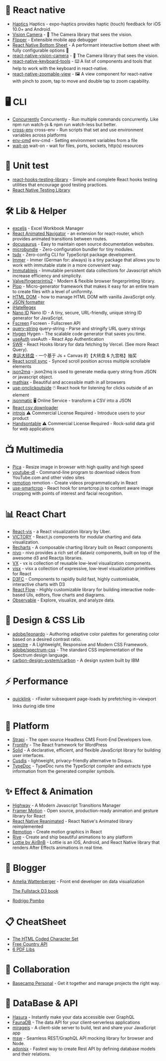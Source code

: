 # 📱 React native
- [Haptics](https://docs.expo.io/versions/latest/sdk/haptics/) Haptics - expo-haptics provides haptic (touch) feedback for iOS 10.0+ and Android.
- [Vision Camera](https://github.com/cuvent/react-native-vision-camera) -  📸 The Camera library that sees the vision. 
- [Flipper](https://fbflipper.com/) - Extensible mobile app debugger
- [React Native Bottom Sheet](https://github.com/gorhom/react-native-bottom-sheet) -  A performant interactive bottom sheet with fully configurable options 🚀 
- [react-native-vision-camera](https://github.com/cuvent/react-native-vision-camera) - 📸 The Camera library that sees the vision. 
- [react-native-keyboard-tools](https://github.com/Faradey27/react-native-keyboard-tools) - ⌨️ A list of components and tools that help to work with the keyboard in react-native.
- [react-native-zoomable-view](https://github.com/DuDigital/react-native-zoomable-view) - 🖼️ A view component for react-native with pinch to zoom, tap to move and double tap to zoom capability.

# 🖥 CLI
- [Concurrently](https://github.com/kimmobrunfeldt/concurrently#readme) Concurrently - Run multiple commands concurrently. Like npm run watch-js & npm run watch-less but better.
- [cross-env](https://github.com/kentcdodds/cross-env#readme) cross-env - Run scripts that set and use environment variables across platforms
- [env-cmd](https://github.com/toddbluhm/env-cmd) env-cmd - Setting environment variables from a file
- [wait-on](https://www.npmjs.com/package/wait-on) wait-on - wait for files, ports, sockets, http(s) resources

# 🧪 Unit test
- [react-hooks-testing-library](https://github.com/testing-library/react-hooks-testing-library) - Simple and complete React hooks testing utilities that encourage good testing practices.
- [React Native Testing Library](https://callstack.github.io/react-native-testing-library/docs/getting-started/)

# 🛠 Lib & Helper
- [exceljs](https://github.com/exceljs/exceljs) - Excel Workbook Manager
- [React Animated Navigator](https://martinpham.gitlab.io/react-animated-navigator/) - an extension for react-router, which provides animated transitions between routes.
- [docusaurus](https://docusaurus.io/) - Easy to maintain open source documentation websites.
- [microbundle](https://npm.im/microbundle) - Zero-configuration bundler for tiny modules.
- [tsdx](https://npm.im/tsdx) - Zero-config CLI for TypeScript package development.
- [Immer](https://immerjs.github.io/immer/docs/introduction) - Immer (German for: always) is a tiny package that allows you to work with immutable state in a more convenient way.
- [Immutablejs](https://github.com/immutable-js/immutable-js) - Immutable persistent data collections for Javascript which increase efficiency and simplicity.
- [Valve/fingerprintjs2](https://github.com/Valve/fingerprintjs2) - Modern & flexible browser fingerprinting library.
- [Plop](https://github.com/plopjs/plop) - Micro-generator framework that makes it easy for an entire team to create files with a level of uniformity. 
- [HTML DOM](https://htmldom.dev/) - how to manage HTML DOM with vanilla JavaScript only.
- [JSON formatter](https://www.freeformatter.com/json-formatter.html)
- [iHateRegex](https://ihateregex.io/) 
- [Nano ID](https://github.com/ai/nanoid#readme) Nano ID - A tiny, secure, URL-friendly, unique string ID generator for JavaScript.
- [Fscreen](https://github.com/rafgraph/fscreen#readme) Fscreen - Fullscreen API
- [query-string](https://www.npmjs.com/package/query-string) query-string - Parse and stringify URL query strings
- [Hygen](http://www.hygen.io/) Hygen - The scalable code generator that saves you time.
- [useAuth](https://useauth.dev/) useAuth - React App Authentication
- [SWR](https://swr.vercel.app/) - React Hooks library for data fetching by Vercel. (See more React Query).
- [幸运大转盘](https://100px.net/) - 一个基于 Js + Canvas 的【大转盘 & 九宫格】抽奖
- [React scroll sync](https://github.com/okonet/react-scroll-sync) - Synced scroll position across multiple scrollable elements
- [json2mq](https://www.npmjs.com/package/json2mq) - json2mq is used to generate media query string from JSON or javascript object.
- [mathjax](https://www.mathjax.org/) - Beautiful and accessible math in all browsers
- [use-onclickoutside](https://github.com/Andarist/use-onclickoutside) 🖱️ React hook for listening for clicks outside of an element
- [jsonmatic](https://jsonmatic.com/) 🖥️ Online Service - transform a CSV into a JSON
- [ React csv downloader](https://github.com/dolezel/react-csv-downloader)
- [introjs](https://introjs.com/) ⚠️ Commercial License Required - Introduce users to your product
- [Handsontable](https://handsontable.com/) ⚠️ Commercial License Required - Rock-solid data grid
for web applications

# 📺 Multimedia
- [Pica](https://github.com/nodeca/pica) - Resize image in browser with high quality and high speed 
- [youtube-dl](https://github.com/ytdl-org/youtube-dl) - Command-line program to download videos from YouTube.com and other video sites 
- [remotion](https://github.com/JonnyBurger/remotion) remotion - Create videos programmatically in React
- [use-smartcrop](https://github.com/useflyyer/use-smartcrop) - React hook for smartcrop.js to content aware image cropping with points of interest and facial recognition.

# 📊 React Chart
- [React-vis](https://uber.github.io/react-vis/documentation/welcome-to-react-vis) - a React visualization library by Uber.
- [VICTORY](https://formidable.com/open-source/victory/) - React.js components for modular charting and data visualization.
- [Recharts](https://recharts.org/en-US) - A composable charting library built on React components
- [nivo](https://nivo.rocks/) - nivo provides a rich set of dataviz components, built on top of the awesome d3 and Reactjs libraries.
- [VX](https://vx-demo.vercel.app/) - vx is collection of reusable low-level visualization components.
- [visx](https://airbnb.io/visx/) - visx a collection of expressive, low-level visualization primitives for React
- [D3FC](https://d3fc.io/) - Components to rapidly build fast, highly customisable, interactive charts with D3
- [React Flow](https://github.com/wbkd/react-flow) - Highly customizable library for building interactive node-based UIs, editors, flow charts and diagrams.
- [Observable](https://observablehq.com/) - Explore, visualize, and analyze data.

# 🎨 Design & CSS Lib
- [adobe/leonardo](http://www.leonardocolor.io/) - Authoring adaptive color palettes for generating color based on a desired contrast ratio.
- [spectre](https://picturepan2.github.io/spectre/) - A Lightweight, Responsive and Modern CSS Framework.
- [adobe/spectrum-css](http://opensource.adobe.com/spectrum-css/) - The standard CSS implementation of the Spectrum design language.
- [carbon-design-system/carbon](https://www.carbondesignsystem.com/) - A design system built by IBM

# ⚡ Performance
- [quicklink](https://github.com/GoogleChromeLabs/quicklink) - ⚡️Faster subsequent page-loads by prefetching in-viewport links during idle time

# 🕋 Platform
- [Strapi](https://strapi.io/) - The open source Headless CMS Front-End Developers love.
- [Frontify](https://docs.frontity.org/) - The React framework for WordPress
- [Solid](https://github.com/ryansolid/solid) - A declarative, efficient, and flexible JavaScript library for building user interfaces.
- [Cusdis](https://github.com/djyde/cusdis) - lightweight, privacy-friendly alternative to Disqus. 
- [TypeDoc](https://typedoc.org/guides/doccomments/) - TypeDoc runs the TypeScript compiler and extracts type information from the generated compiler symbols.

# ✨ Effect & Animation
- [Highway](https://github.com/Dogstudio/highway) - A Modern Javascript Transitions Manager
- [Framer Motion](https://github.com/framer/motion) - Open source, production-ready animation and gesture library for React
- [React Native Reanimated](https://github.com/software-mansion/react-native-reanimated) - React Native's Animated library reimplemented
- [Remotion](https://www.remotion.dev/) - Create motion graphics in React
- [Rive](https://rive.app/resources/) - Create and ship beautiful animations to any platform
- [Lottie by AirBnB](https://airbnb.design/lottie/) - Lottie is an iOS, Android, and React Native library that renders After Effects animations in real time.

# 🤹‍ Blogger
- [Amelia Wattenberger](https://www.newline.co/fullstack-d3) - Front end developer on data visualization

  [The Fullstack D3 book](https://www.newline.co/fullstack-d3)
- [Rodrigo Pombo](https://pomb.us/) 

# 📋 CheatSheet
- [The HTML Coded Character Set](https://www.w3.org/MarkUp/html-spec/html-spec_13.html)
- [Free Country API](http://restcountries.eu/#rest-countries)
- [6 PDF Libs](https://dev.to/handdot/generate-a-pdf-in-js-summary-and-comparison-of-libraries-3k0p)

# 🤝 Collaboration
- [Basecamp Personal](https://basecamp.com/personal) - Get it together and manage projects the right way.

# 📀 DataBase & API
- [Hasura](https://hasura.io/) - Instantly make your data accessible over GraphQL
- [FaunaDB](https://fauna.com/) - The data API for your client‑serverless applications
- [miragejs](https://github.com/adonisx/adonisx) - A client-side server to build, test and share your JavaScript app
- [msw](https://github.com/mswjs/msw) - Seamless REST/GraphQL API mocking library for browser and Node.
- [adonisx](https://github.com/adonisx/adonisx) - Fastest way to create Rest API by defining database models and their relations.
